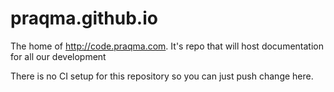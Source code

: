 # praqma.github.io
The home of http://code.praqma.com. It's repo that will host documentation for all our development

There is no CI setup for this repository so you can just push change here.
